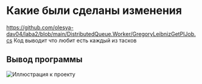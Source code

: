 # Какие были сделаны изменения
https://github.com/olesya-dav04/laba2/blob/main/DistributedQueue.Worker/GregoryLeibnizGetPIJob.cs
Код выводит что любит есть каждый из тасков
## Вывод программы
![Иллюстрация к проекту](https://github.com/sorrymorning/SecondLabForASVT/blob/master/exampleOfWorking.png)
